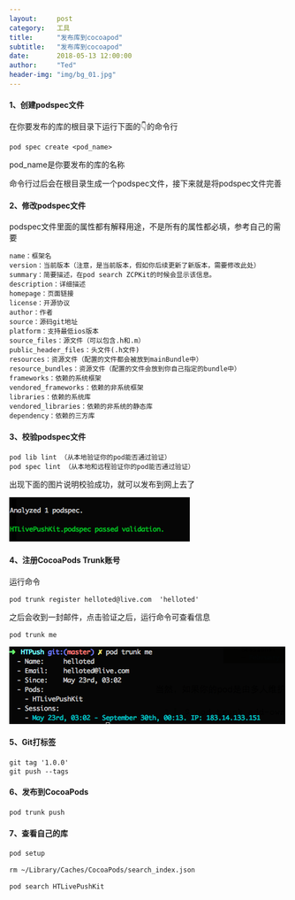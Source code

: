 ```yaml
---
layout:     post
category:   工具
title:      "发布库到cocoapod"
subtitle:   "发布库到cocoapod"
date:       2018-05-13 12:00:00
author:     "Ted"
header-img: "img/bg_01.jpg"
---
```


#### 1、创建podspec文件

在你要发布的库的根目录下运行下面的👇的命令行

```
pod spec create <pod_name>
```

pod_name是你要发布的库的名称

命令行过后会在根目录生成一个podspec文件，接下来就是将podspec文件完善

#### 2、修改podspec文件

podspec文件里面的属性都有解释用途，不是所有的属性都必填，参考自己的需要

```
name：框架名
version：当前版本（注意，是当前版本，假如你后续更新了新版本，需要修改此处）
summary：简要描述，在pod search ZCPKit的时候会显示该信息。
description：详细描述
homepage：页面链接
license：开源协议
author：作者
source：源码git地址
platform：支持最低ios版本
source_files：源文件（可以包含.h和.m）
public_header_files：头文件(.h文件)
resources：资源文件（配置的文件都会被放到mainBundle中）
resource_bundles：资源文件（配置的文件会放到你自己指定的bundle中）
frameworks：依赖的系统框架
vendored_frameworks：依赖的非系统框架
libraries：依赖的系统库
vendored_libraries：依赖的非系统的静态库
dependency：依赖的三方库
```

#### 3、校验podspec文件

```
pod lib lint （从本地验证你的pod能否通过验证）
pod spec lint （从本地和远程验证你的pod能否通过验证）
```

出现下面的图片说明校验成功，就可以发布到网上去了

![img](/img/Simple_2/23.png)

#### 4、注册CocoaPods Trunk账号

运行命令

```
pod trunk register helloted@live.com  'helloted'
```

之后会收到一封邮件，点击验证之后，运行命令可查看信息

```
pod trunk me
```

![img](/img/Simple_2/24.png)

#### 5、Git打标签

```
git tag '1.0.0' 
git push --tags 
```

#### 6、发布到CocoaPods

```
pod trunk push
```

#### 7、查看自己的库

```
pod setup
```

```
rm ~/Library/Caches/CocoaPods/search_index.json
```

```
pod search HTLivePushKit
```

